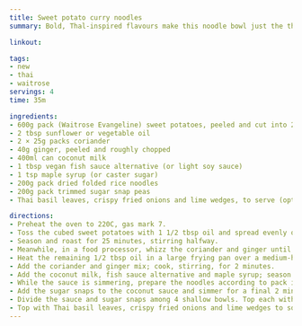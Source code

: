 ```yaml
---
title: Sweet potato curry noodles
summary: Bold, Thal-inspired flavours make this noodle bowl just the thing for cold winter nights.

linkout: 

tags:
- new
- thai
- waitrose
servings: 4
time: 35m

ingredients:
- 600g pack (Waitrose Evangeline) sweet potatoes, peeled and cut into 2cm cubes
- 2 tbsp sunflower or vegetable oil
- 2 × 25g packs coriander
- 40g ginger, peeled and roughly chopped
- 400ml can coconut milk
- 1 tbsp vegan fish sauce alternative (or light soy sauce)
- 1 tsp maple syrup (or caster sugar)
- 200g pack dried folded rice noodles
- 200g pack trimmed sugar snap peas
- Thai basil leaves, crispy fried onions and lime wedges, to serve (optional)

directions:
- Preheat the oven to 220C, gas mark 7.
- Toss the cubed sweet potatoes with 1 1/2 tbsp oil and spread evenly over a large baking tray.
- Season and roast for 25 minutes, stirring halfway.
- Meanwhile, in a food processor, whizz the coriander and ginger until very finely chopped.
- Heat the remaining 1/2 tbsp oil in a large frying pan over a medium-high heat. 
- Add the coriander and ginger mix; cook, stirring, for 2 minutes.
- Add the coconut milk, fish sauce alternative and maple syrup; season and simmer for 3-5 minutes.
- While the sauce is simmering, prepare the noodles according to pack instructions.
- Add the sugar snaps to the coconut sauce and simmer for a final 2 minutes until piping hot.
- Divide the sauce and sugar snaps among 4 shallow bowls. Top each with a swirl of noodles, then scatter over the roasted sweet potatoes.
- Top with Thai basil leaves, crispy fried onions and lime wedges to squeeze over, if liked.
---
```

